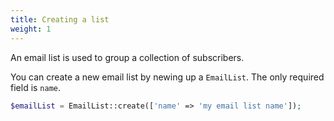 ```yaml
---
title: Creating a list
weight: 1
---
```


An email list is used to group a collection of subscribers. 

You can create a new email list by newing up a `EmailList`. The only required field is `name`.

```php
$emailList = EmailList::create(['name' => 'my email list name']);
```
